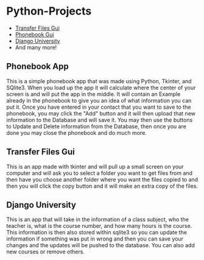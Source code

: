 # Python-Projects
 * [Transfer Files Gui](https://github.com/Canadianfaller7/Python-Projects/tree/main/File%20Transfer/ "Named link title")
 * [Phonebook Gui](https://github.com/Canadianfaller7/Python-Projects/tree/main/Phonebook%20App/ "Named link title")
 * [Django University](https://github.com/Canadianfaller7/Python-Projects/tree/main/Django_University/ "Named link title")
 * And many more!
  
## Phonebook App
  This is a simple phonebook app that was made using Python, Tkinter, and SQlite3. When you load up the app it will calculate where the center of your screen is and will put the app in the middle. It will contain an Example already in the phonebook to give you an idea of what information you can put it. Once you have entered in your contact that you want to save to the phonebook, you may click the "Add" button and it will then upload that new information to the Database and will save it. You may then use the buttons to Update and Delete information from the Database, then once you are done you may close the phonebook and do much more. 

## Transfer Files Gui
  This is an app made with tkinter and will pull up a small screen on your computer and will ask you to select a folder you want to get files from and then have you choose another folder where you want the files copied to and then you will click the copy button and it will make an extra copy of the files.
  
## Django University
  This is an app that will take in the information of a class subject, who the teacher is, what is the course number, and how many hours is the course. This information is then also stored within sqlite3 so you can update the information if something was put in wrong and then you can save your changes and the updates will be pushed to the database. You can also add new courses or remove others.
